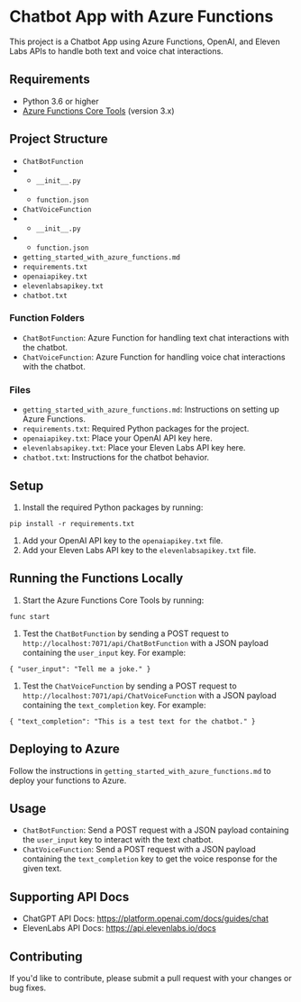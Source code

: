 Chatbot App with Azure Functions
================================

This project is a Chatbot App using Azure Functions, OpenAI, and Eleven Labs APIs to handle both text and voice chat interactions.

Requirements
------------

-   Python 3.6 or higher
-   [Azure Functions Core Tools](https://docs.microsoft.com/en-us/azure/azure-functions/functions-run-local?tabs=windows%2Ccsharp%2Cbash#install-the-azure-functions-core-tools) (version 3.x)

Project Structure
-----------------

-   `ChatBotFunction`
-   -   `__init__.py`
-   -   `function.json`
-   `ChatVoiceFunction`
-   -   `__init__.py`
-   -   `function.json`
-   `getting_started_with_azure_functions.md`
-   `requirements.txt`
-   `openaiapikey.txt`
-   `elevenlabsapikey.txt`
-   `chatbot.txt`

### Function Folders

-   `ChatBotFunction`: Azure Function for handling text chat interactions with the chatbot.
-   `ChatVoiceFunction`: Azure Function for handling voice chat interactions with the chatbot.

### Files

-   `getting_started_with_azure_functions.md`: Instructions on setting up Azure Functions.
-   `requirements.txt`: Required Python packages for the project.
-   `openaiapikey.txt`: Place your OpenAI API key here.
-   `elevenlabsapikey.txt`: Place your Eleven Labs API key here.
-   `chatbot.txt`: Instructions for the chatbot behavior.

Setup
-----

1.  Install the required Python packages by running:

`pip install -r requirements.txt`

1.  Add your OpenAI API key to the `openaiapikey.txt` file.
2.  Add your Eleven Labs API key to the `elevenlabsapikey.txt` file.

Running the Functions Locally
-----------------------------

1.  Start the Azure Functions Core Tools by running:

`func start`

1.  Test the `ChatBotFunction` by sending a POST request to `http://localhost:7071/api/ChatBotFunction` with a JSON payload containing the `user_input` key. For example:

`{
  "user_input": "Tell me a joke."
}`

1.  Test the `ChatVoiceFunction` by sending a POST request to `http://localhost:7071/api/ChatVoiceFunction` with a JSON payload containing the `text_completion` key. For example:

`{
  "text_completion": "This is a test text for the chatbot."
}`

Deploying to Azure
------------------

Follow the instructions in `getting_started_with_azure_functions.md` to deploy your functions to Azure.

Usage
-----

-   `ChatBotFunction`: Send a POST request with a JSON payload containing the `user_input` key to interact with the text chatbot.
-   `ChatVoiceFunction`: Send a POST request with a JSON payload containing the `text_completion` key to get the voice response for the given text.

Supporting API Docs
------------

-   ChatGPT API Docs: https://platform.openai.com/docs/guides/chat
-   ElevenLabs API Docs: https://api.elevenlabs.io/docs


Contributing
------------

If you'd like to contribute, please submit a pull request with your changes or bug fixes.
